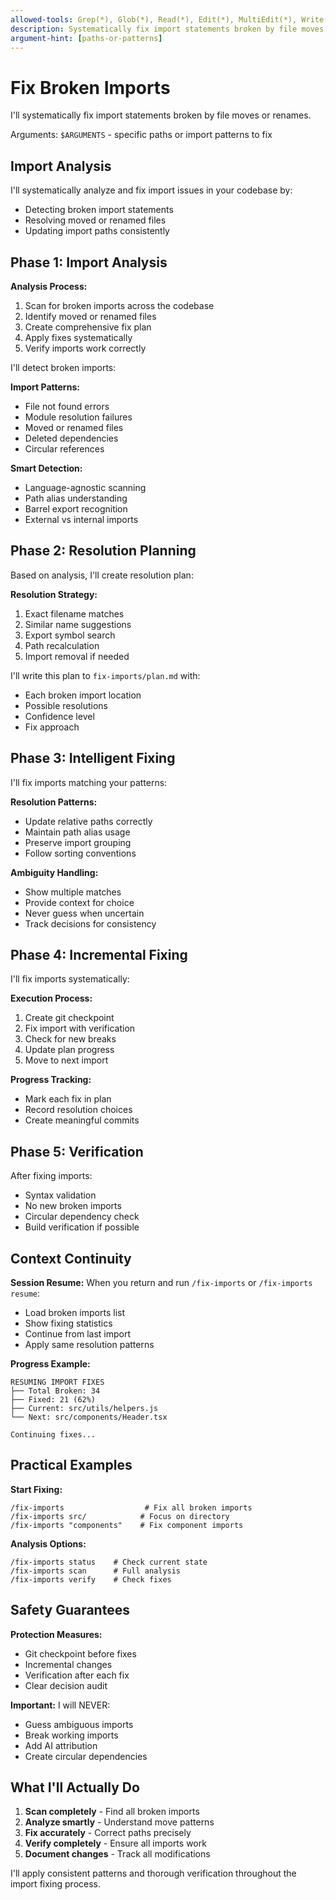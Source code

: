 ```yaml
---
allowed-tools: Grep(*), Glob(*), Read(*), Edit(*), MultiEdit(*), Write(*), Bash(*), LS(*), TodoWrite(*)
description: Systematically fix import statements broken by file moves or renames
argument-hint: [paths-or-patterns]
---
```


# Fix Broken Imports

I'll systematically fix import statements broken by file moves or renames.

Arguments: `$ARGUMENTS` - specific paths or import patterns to fix

## Import Analysis

I'll systematically analyze and fix import issues in your codebase by:

- Detecting broken import statements
- Resolving moved or renamed files
- Updating import paths consistently

## Phase 1: Import Analysis

**Analysis Process:**

1. Scan for broken imports across the codebase
2. Identify moved or renamed files
3. Create comprehensive fix plan
4. Apply fixes systematically
5. Verify imports work correctly

I'll detect broken imports:

**Import Patterns:**

- File not found errors
- Module resolution failures
- Moved or renamed files
- Deleted dependencies
- Circular references

**Smart Detection:**

- Language-agnostic scanning
- Path alias understanding
- Barrel export recognition
- External vs internal imports

## Phase 2: Resolution Planning

Based on analysis, I'll create resolution plan:

**Resolution Strategy:**

1. Exact filename matches
2. Similar name suggestions
3. Export symbol search
4. Path recalculation
5. Import removal if needed

I'll write this plan to `fix-imports/plan.md` with:

- Each broken import location
- Possible resolutions
- Confidence level
- Fix approach

## Phase 3: Intelligent Fixing

I'll fix imports matching your patterns:

**Resolution Patterns:**

- Update relative paths correctly
- Maintain path alias usage
- Preserve import grouping
- Follow sorting conventions

**Ambiguity Handling:**

- Show multiple matches
- Provide context for choice
- Never guess when uncertain
- Track decisions for consistency

## Phase 4: Incremental Fixing

I'll fix imports systematically:

**Execution Process:**

1. Create git checkpoint
2. Fix import with verification
3. Check for new breaks
4. Update plan progress
5. Move to next import

**Progress Tracking:**

- Mark each fix in plan
- Record resolution choices
- Create meaningful commits

## Phase 5: Verification

After fixing imports:

- Syntax validation
- No new broken imports
- Circular dependency check
- Build verification if possible

## Context Continuity

**Session Resume:**
When you return and run `/fix-imports` or `/fix-imports resume`:

- Load broken imports list
- Show fixing statistics
- Continue from last import
- Apply same resolution patterns

**Progress Example:**

```
RESUMING IMPORT FIXES
├── Total Broken: 34
├── Fixed: 21 (62%)
├── Current: src/utils/helpers.js
└── Next: src/components/Header.tsx

Continuing fixes...
```

## Practical Examples

**Start Fixing:**

```
/fix-imports                  # Fix all broken imports
/fix-imports src/            # Focus on directory
/fix-imports "components"    # Fix component imports
```

**Analysis Options:**

```
/fix-imports status    # Check current state
/fix-imports scan      # Full analysis
/fix-imports verify    # Check fixes
```

## Safety Guarantees

**Protection Measures:**

- Git checkpoint before fixes
- Incremental changes
- Verification after each fix
- Clear decision audit

**Important:** I will NEVER:

- Guess ambiguous imports
- Break working imports
- Add AI attribution
- Create circular dependencies

## What I'll Actually Do

1. **Scan completely** - Find all broken imports
2. **Analyze smartly** - Understand move patterns
3. **Fix accurately** - Correct paths precisely
4. **Verify completely** - Ensure all imports work
5. **Document changes** - Track all modifications

I'll apply consistent patterns and thorough verification throughout the import fixing process.
